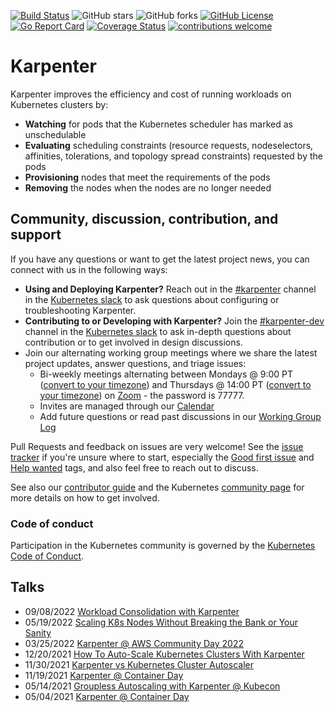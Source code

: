[![Build Status](https://img.shields.io/github/actions/workflow/status/aws/karpenter-core/presubmit.yaml?branch=main)](https://github.com/aws/karpenter-core/actions/workflows/presubmit.yaml)
![GitHub stars](https://img.shields.io/github/stars/aws/karpenter-core)
![GitHub forks](https://img.shields.io/github/forks/aws/karpenter-core)
[![GitHub License](https://img.shields.io/badge/License-Apache%202.0-ff69b4.svg)](https://github.com/aws/karpenter-core/blob/main/LICENSE)
[![Go Report Card](https://goreportcard.com/badge/github.com/aws/karpenter-core)](https://goreportcard.com/report/github.com/aws/karpenter-core)
[![Coverage Status](https://coveralls.io/repos/github/aws/karpenter-core/badge.svg?branch=main)](https://coveralls.io/github/aws/karpenter-core?branch=main)
[![contributions welcome](https://img.shields.io/badge/contributions-welcome-brightgreen.svg?style=flat)](https://github.com/aws/karpenter-core/issues)

# Karpenter

Karpenter improves the efficiency and cost of running workloads on Kubernetes clusters by:

* **Watching** for pods that the Kubernetes scheduler has marked as unschedulable
* **Evaluating** scheduling constraints (resource requests, nodeselectors, affinities, tolerations, and topology spread constraints) requested by the pods
* **Provisioning** nodes that meet the requirements of the pods
* **Removing** the nodes when the nodes are no longer needed

## Community, discussion, contribution, and support

If you have any questions or want to get the latest project news, you can connect with us in the following ways:
- __Using and Deploying Karpenter?__ Reach out in the [#karpenter](https://kubernetes.slack.com/archives/C02SFFZSA2K) channel in the [Kubernetes slack](https://slack.k8s.io/) to ask questions about configuring or troubleshooting Karpenter.
- __Contributing to or Developing with Karpenter?__ Join the [#karpenter-dev](https://kubernetes.slack.com/archives/C04JW2J5J5P) channel in the [Kubernetes slack](https://slack.k8s.io/) to ask in-depth questions about contribution or to get involved in design discussions.
- Join our alternating working group meetings where we share the latest project updates, answer questions, and triage issues:
  - Bi-weekly meetings alternating between Mondays @ 9:00 PT ([convert to your timezone](http://www.thetimezoneconverter.com/?t=9:00&tz=Seattle)) and Thursdays @ 14:00 PT ([convert to your timezone](http://www.thetimezoneconverter.com/?t=14:00&tz=Seattle)) on [Zoom](https://zoom.us/j/95618088729) - the password is 77777.
  - Invites are managed through our [Calendar](https://calendar.google.com/calendar/u/0?cid=N3FmZGVvZjVoZWJkZjZpMnJrMmplZzVqYmtAZ3JvdXAuY2FsZW5kYXIuZ29vZ2xlLmNvbQ)
  - Add future questions or read past discussions in our [Working Group Log](https://docs.google.com/document/d/18BT0AIMugpNpiSPJNlcAL2rv69yAE6Z06gUVj7v_clg/edit?usp=sharing)

Pull Requests and feedback on issues are very welcome!
See the [issue tracker](https://github.com/aws/karpenter-core/issues) if you're unsure where to start, especially the [Good first issue](https://github.com/aws/karpenter-core/issues?q=is%3Aopen+is%3Aissue+label%3Agood-first-issue) and [Help wanted](https://github.com/aws/karpenter-core/issues?utf8=%E2%9C%93&q=is%3Aopen+is%3Aissue+label%3Ahelp-wanted) tags, and
also feel free to reach out to discuss.

See also our [contributor guide](CONTRIBUTING.md) and the Kubernetes [community page](https://kubernetes.io/community) for more details on how to get involved.

### Code of conduct

Participation in the Kubernetes community is governed by the [Kubernetes Code of Conduct](code-of-conduct.md).

## Talks
- 09/08/2022 [Workload Consolidation with Karpenter](https://youtu.be/BnksdJ3oOEs)
- 05/19/2022 [Scaling K8s Nodes Without Breaking the Bank or Your Sanity](https://www.youtube.com/watch?v=UBb8wbfSc34)
- 03/25/2022 [Karpenter @ AWS Community Day 2022](https://youtu.be/sxDtmzbNHwE?t=3931)
- 12/20/2021 [How To Auto-Scale Kubernetes Clusters With Karpenter](https://youtu.be/C-2v7HT-uSA)
- 11/30/2021 [Karpenter vs Kubernetes Cluster Autoscaler](https://youtu.be/3QsVRHVdOnM)
- 11/19/2021 [Karpenter @ Container Day](https://youtu.be/qxWJRUF6JJc)
- 05/14/2021 [Groupless Autoscaling with Karpenter @ Kubecon](https://www.youtube.com/watch?v=43g8uPohTgc)
- 05/04/2021 [Karpenter @ Container Day](https://youtu.be/MZ-4HzOC_ac?t=7137)